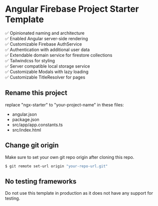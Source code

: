 # Angular Firebase Project Starter Template

✅ Opinionated naming and architecture\
✅ Enabled Angular server-side rendering\
✅ Customizable Firebase AuthService\
✅ Authentication with additional user data\
✅ Extendable domain service for firestore collections\
✅ Tailwindcss for styling\
✅ Server compatible local storage service\
✅ Customizable Modals with lazy loading\
✅ Customizable TitleResolver for pages

## Rename this project

replace "ngx-starter" to "your-project-name" in these files:
- angular.json
- package.json
- src/app/app.constants.ts
- src/index.html

## Change git origin

Make sure to set your own git repo origin after cloning this repo.

```bash
$ git remote set-url origin "your-repo-url.git"
```

## No testing frameworks

Do not use this template in production as it does not have any support for testing.
